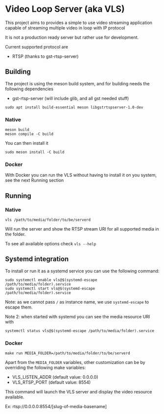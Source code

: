 # Video Loop Server (aka VLS)

This project aims to provides a simple to use video streaming application
capable of streaming multiple video in loop with IP protocol

It is not a production ready server but rather use for development.

Current supported protocol are

* RTSP (thanks to gst-rtsp-server)

## Building

The project is using the meson build system, and for building needs the
following dependencies

* gst-rtsp-server (will include glib, and all gst needed stuff)

```
sudo apt install build-essential meson libgstrtspserver-1.0-dev
```

### Native

```
meson build
meson compile -C build
```

You can then install it

```
sudo meson install -C build
```

### Docker

With Docker you can run the VLS without having to install it on you system, see
the next Running section

## Running

### Native

```
vls /path/to/media/folder/to/be/serverd
```

Will run the server and show the RTSP stream URI for all supported media in the
folder.

To see all available options check `vls --help`

## Systemd integration

To install or run it as a systemd service you can use the following command:

```
sudo systemctl enable vls@$(systemd-escape /path/to/media/folder).service
sudo systemctl start vls@$(systemd-escape /path/to/media/folder).service
```

Note: as we cannot pass `/` as instance name, we use `systemd-escape` to escape
them.

Note 2: when started with systemd you can see the media resource URI with

```
systemctl status vls@$(systemd-escape /path/to/media/folder).service
```

### Docker

```
make run MEDIA_FOLDER=/path/to/media/folder/to/be/serverd
```

Apart from the `MEDIA_FOLDER` variables, other customization can be by
overriding the following make variables:

* VLS_LISTEN_ADDR (default value: 0.0.0.0)
* VLS_RTSP_PORT (default value: 8554)

This command will launch the VLS server and display the video resource
available.

Ex: rtsp://0.0.0.0:8554/[slug-of-media-basename]
